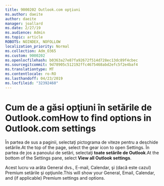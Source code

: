 ```yaml
---
title: 9000202 Outlook.com opţiuni
ms.author: daeite
author: daeite
manager: joallard
ms.date: 2/27/19
ms.audience: Admin
ms.topic: article
ROBOTS: NOINDEX, NOFOLLOW
localization_priority: Normal
ms.collection: Adm_O365
ms.custom: 9000202
ms.openlocfilehash: b0363a27e87fa92672f514d728ec13dc89f4cbec
ms.sourcegitcommit: 9d78905c512192ffc4675468abd2efc5f2e4baf4
ms.translationtype: MT
ms.contentlocale: ro-RO
ms.lasthandoff: 04/23/2019
ms.locfileid: "32392460"
---
```

# <a name="how-to-find-options-in-outlookcom-settings"></a><span data-ttu-id="ded1c-102">Cum de a găsi opţiuni în setările de Outlook.com</span><span class="sxs-lookup"><span data-stu-id="ded1c-102">How to find options in Outlook.com settings</span></span>

<span data-ttu-id="ded1c-103">În partea de sus a paginii, selectaţi pictograma de viteze pentru a deschide setările.</span><span class="sxs-lookup"><span data-stu-id="ded1c-103">At the top of the page, select the gear icon to open Settings.</span></span> <span data-ttu-id="ded1c-104">În partea de jos a panoului de setări, selectaţi **toate setările de Outlook**.</span><span class="sxs-lookup"><span data-stu-id="ded1c-104">At the bottom of the Settings pane, select **View all Outlook settings**.</span></span>

<span data-ttu-id="ded1c-105">Acest lucru va arăta General dvs., E-mail, Calendar, şi (dacă este cazul) Premium setările şi opţiunile.</span><span class="sxs-lookup"><span data-stu-id="ded1c-105">This will show your General, Email, Calendar, and (if applicable) Premium settings and options.</span></span>